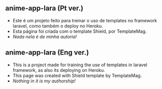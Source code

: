 ## anime-app-lara (Pt ver.)
* Este é um projeto feito para treinar o uso de templates no framework laravel, como também o deploy no Heroku. 
* Esta página foi criada com o template Shield, por TemplateMag.
* _Nada nela é de minha autoria!_

## anime-app-lara (Eng ver.)
* This is a project made for training the use of templates in laravel framework, as also its deploying on Heroku.
* This page was created with Shield template by TemplateMag.
* _Nothing in it is my authorship!_
